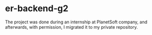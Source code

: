 # er-backend-g2

The project was done during an internship at PlanetSoft company, and afterwards, with permission, I migrated it to my private repository.
